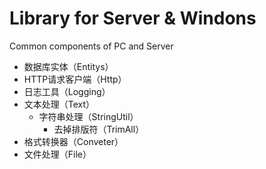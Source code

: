 ﻿# Library for Server & Windons

Common components of PC and Server

- 数据库实体（Entitys）
- HTTP请求客户端（Http）
- 日志工具（Logging）
- 文本处理（Text）
  - 字符串处理（StringUtil）
    - 去掉排版符（TrimAll）
- 格式转换器（Conveter）
- 文件处理（File）
